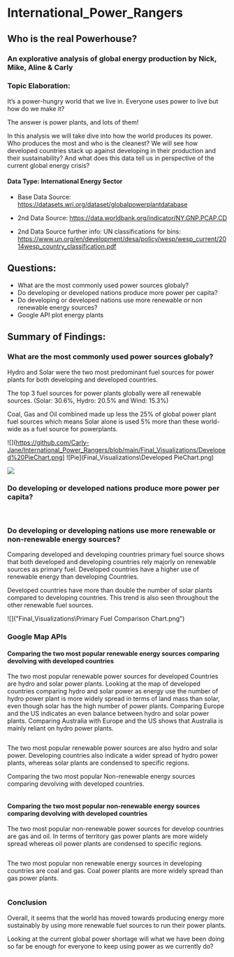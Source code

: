 # International_Power_Rangers

## Who is the real Powerhouse? 

### An explorative analysis of global energy production by Nick, Mike, Aline & Carly

### Topic Elaboration:
It’s a power-hungry world that we live in. Everyone uses power to live but how do we make it? 

The answer is power plants, and lots of them! 

In this analysis we will take dive into how the world produces its power. Who produces the most and who is the cleanest? We will see how developed countries stack up against developing in their production and their sustainability? And what does this data tell us in perspective of the current global energy crisis?


#### Data Type: International Energy Sector
* Base Data Source: https://datasets.wri.org/dataset/globalpowerplantdatabase

* 2nd Data Source: https://data.worldbank.org/indicator/NY.GNP.PCAP.CD 
* 2nd Data Source further info: UN classifications for bins: https://www.un.org/en/development/desa/policy/wesp/wesp_current/2014wesp_country_classification.pdf


## Questions:

  * What are the most commonly used power sources globaly?
  * Do developing or developed nations produce more power per capita?
  * Do developing or developed nations use more renewable or non renewable energy sources?
  * Google API plot energy plants


## Summary of Findings:

### What are the most commonly used power sources globaly?
Hydro and Solar were the two most predominant fuel sources for power plants for both developing and developed countries.

The top 3 fuel sources for power plants globally were all renewable sources.  (Solar: 30.6%, Hydro: 20.5% and Wind: 15.3%)

Coal, Gas and Oil combined made up less the 25% of global power plant fuel sources which means Solar alone is used 5% more than these world-wide as a fuel source for powerplants.

![](https://github.com/Carly-Jane/International_Power_Rangers/blob/main/Final_Visualizations/Developed%20PieChart.png]
![Pie](Final_Visualizations\Developed PieChart.png)

![]("Final_Visualizations\Developing%20PieChart.png")


### Do developing or developed nations produce more power per capita?


<img scr="Final_Visualizations\PercentageOfDevelopedVsDevelopingCountries.png" >

<img scr="Final_Visualizations\PowerCapacityAndGNIRelationship.png" >

<img scr="Final_Visualizations\PowerCapacityCountryStatusOutliers.png" >

### Do developing or developing nations use more renewable or non-renewable energy sources?

Comparing developed and developing countries primary fuel source shows that both developed and developing countries rely majorly on renewable sources as primary fuel. Developed countries have a higher use of renewable energy than developing Countries.

Developed countries have more than double the number of solar plants compared to developing countries. This trend is also seen throughout the other renewable fuel sources.

![]("Final_Visualizations\Primary Fuel Comparison Chart.png")


### Google Map APIs

#### Comparing the two most popular renewable energy sources comparing devolving with developed countries

The two most popular renewable power sources for developed Countries are hydro and solar power plants. Looking at the map of developed countries comparing hydro and solar power as energy use the number of hydro power plant is more widely spread in terms of land mass than solar, even though solar has the high number of power plants. Comparing Europe and the US indicates an even balance between hydro and solar power plants. Comparing Australia with Europe and the US shows that Australia is mainly reliant on hydro power plants.

<img scr="Final_Visualizations\GMapsDeveloped_mostPop1.png" >

The two most popular renewable power sources are also hydro and solar power. Developing countries also indicate a wider spread of hydro power plants, whereas solar plants are condensed to specific regions.

Comparing the two most popular Non-renewable energy sources comparing devolving with developed countries.

<img scr="Final_Visualizations\GMapsDeveloping_mostPop1.png" >


#### Comparing the two most popular non-renewable energy sources comparing devolving with developed countries

The two most popular non-renewable power sources for develop countries are gas and oil. In terms of territory gas power plants are more widely spread whereas oil power plants are condensed to specific regions.

<img scr="Final_Visualizations\GMapsDeveloped_mostPop_NonRenew1.png" >

The two most popular non renewable energy sources in developing countries are coal and gas. Coal power plants are more widely spread than gas power plants.

<img scr="Final_Visualizations\GMapsDeveloping_mostPop_NonRenew1.png" >


### Conclusion

Overall, it seems that the world has moved towards producing energy more sustainably by using more renewable fuel sources to run their power plants. 

Looking at the current global power shortage will what we have been doing so far be enough for everyone to keep using power as we currently do?
